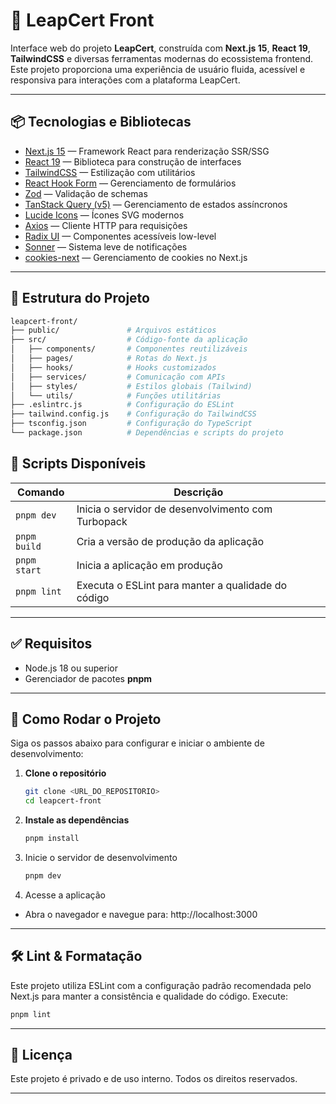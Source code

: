 # 🚀 LeapCert Front

Interface web do projeto **LeapCert**, construída com **Next.js 15**, **React 19**, **TailwindCSS** e diversas ferramentas modernas do ecossistema frontend. Este projeto proporciona uma experiência de usuário fluida, acessível e responsiva para interações com a plataforma LeapCert. 

---

## 📦 Tecnologias e Bibliotecas

- [Next.js 15](https://nextjs.org/) — Framework React para renderização SSR/SSG
- [React 19](https://react.dev/) — Biblioteca para construção de interfaces
- [TailwindCSS](https://tailwindcss.com/) — Estilização com utilitários
- [React Hook Form](https://react-hook-form.com/) — Gerenciamento de formulários
- [Zod](https://zod.dev/) — Validação de schemas
- [TanStack Query (v5)](https://tanstack.com/query/v5) — Gerenciamento de estados assíncronos
- [Lucide Icons](https://lucide.dev/) — Ícones SVG modernos
- [Axios](https://axios-http.com/) — Cliente HTTP para requisições
- [Radix UI](https://www.radix-ui.com/) — Componentes acessíveis low-level
- [Sonner](https://sonner.emilkowal.dev/) — Sistema leve de notificações
- [cookies-next](https://www.npmjs.com/package/cookies-next) — Gerenciamento de cookies no Next.js

---

## 📁 Estrutura do Projeto

```bash
leapcert-front/
├── public/               # Arquivos estáticos
├── src/                  # Código-fonte da aplicação
│   ├── components/       # Componentes reutilizáveis
│   ├── pages/            # Rotas do Next.js
│   ├── hooks/            # Hooks customizados
│   ├── services/         # Comunicação com APIs
│   ├── styles/           # Estilos globais (Tailwind)
│   └── utils/            # Funções utilitárias
├── .eslintrc.js          # Configuração do ESLint
├── tailwind.config.js    # Configuração do TailwindCSS
├── tsconfig.json         # Configuração do TypeScript
└── package.json          # Dependências e scripts do projeto
```

## 🔧 Scripts Disponíveis

| Comando         | Descrição                                               |
|-----------------|---------------------------------------------------------|
| `pnpm dev`      | Inicia o servidor de desenvolvimento com Turbopack      |
| `pnpm build`    | Cria a versão de produção da aplicação                  |
| `pnpm start`    | Inicia a aplicação em produção                          |
| `pnpm lint`     | Executa o ESLint para manter a qualidade do código      |

---

## ✅ Requisitos

- Node.js 18 ou superior
- Gerenciador de pacotes **pnpm**

---

## 🚀 Como Rodar o Projeto

Siga os passos abaixo para configurar e iniciar o ambiente de desenvolvimento:

1. **Clone o repositório**

   ```bash
   git clone <URL_DO_REPOSITORIO>
   cd leapcert-front
   ```

2. **Instale as dependências**
   ```bash
   pnpm install
   ```

3. Inicie o servidor de desenvolvimento
   ```bash
   pnpm dev
   ```

4. Acesse a aplicação
- Abra o navegador e navegue para: http://localhost:3000

---

## 🛠️ Lint & Formatação

Este projeto utiliza ESLint com a configuração padrão recomendada pelo Next.js para manter a consistência e qualidade do código. Execute:
  ```bash
  pnpm lint
  ```
---

## 📝 Licença

Este projeto é privado e de uso interno. Todos os direitos reservados.

---
